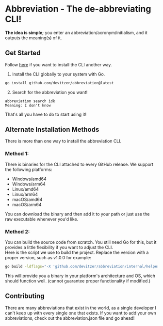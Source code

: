 # Abbreviation - The de-abbreviating CLI!

**The idea is simple;** you enter an abbreviation/acronym/initialism, and it outputs the meaning(s) of it.

## Get Started

Follow [here](#alternate-installation-methods) if you want to install the CLI another way.

1. Install the CLI globally to your system with Go.
```sh
go install github.com/devitzer/abbreviation@latest
```
2. Search for the abbreviation you want!
```
abbreviation search idk
Meaning: I don't know
```

That's all you have to do to start using it!

## Alternate Installation Methods

There is more than one way to install the abbreviation CLI.

### Method 1:

There is binaries for the CLI attached to every GitHub release. We support the following platforms:

- Windows/amd64
- Windows/arm64
- Linux/amd64
- Linux/arm64
- macOS/amd64
- macOS/arm64

You can download the binary and then add it to your path or just use the raw executable whenever you'd like.

### Method 2:

You can build the source code from scratch. You still need Go for this, but it provides a little flexibility if you want to adjust the CLI. <br>
Here is the script we use to build the project. Replace the version with a proper version, such as v1.0.0 for example:

```sh
go build -ldflags="-X 'github.com/devitzer/abbreviation/internal/helpers.version=(**INSERT VERSION HERE**)'"
```

This will provide you a binary in your platform's architecture and OS, which should function well. (cannot guarantee proper functionality if modified.)

## Contributing

There are many abbreviations that exist in the world, as a single developer I can't keep up with every single one that exists. If you want to add your own abbreviations, check out the abbreviation.json file and go ahead!